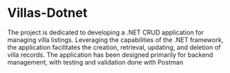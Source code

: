 # Villas-Dotnet
The project is dedicated to developing a .NET CRUD application for managing villa listings. Leveraging the capabilities of the .NET framework, the application facilitates the creation, retrieval, updating, and deletion of villa records. The application has been designed primarily for backend management, with testing and validation done with Postman
